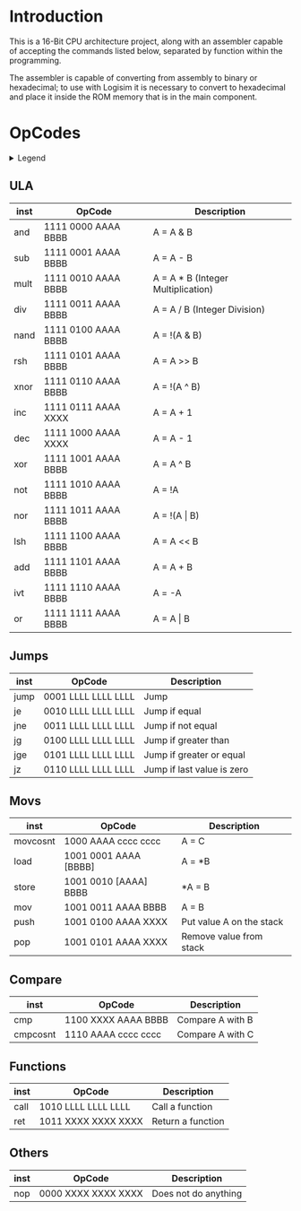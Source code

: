# Introduction
This is a 16-Bit CPU architecture project, along with an assembler capable of accepting the commands listed below, separated by function within the programming.

The assembler is capable of converting from assembly to binary or hexadecimal; to use with Logisim it is necessary to convert to hexadecimal and place it inside the ROM memory that is in the main component.

# OpCodes
<details>
<summary>Legend</summary>

* AAAA = Address of an A register
* BBBB = Address of an B register
* XXXX = Will be ignored
* CCCC CCCC = 8 bit C constant
* LLLL LLLL LLLL = Label used for jumps in 12-bit code

</details>

## ULA
| inst  |        OpCode         |           Description              |
| ----- | --------------------- | ---------------------------------- |
| and   | 1111 0000 AAAA BBBB   | A = A & B                          |
| sub   | 1111 0001 AAAA BBBB   | A = A - B                          |
| mult  | 1111 0010 AAAA BBBB   | A = A * B (Integer Multiplication) |
| div   | 1111 0011 AAAA BBBB   | A = A / B (Integer Division)       |
| nand  | 1111 0100 AAAA BBBB   | A = !(A & B)                       |
| rsh   | 1111 0101 AAAA BBBB   | A = A >> B                         |
| xnor  | 1111 0110 AAAA BBBB   | A = !(A ^ B)                       |
| inc   | 1111 0111 AAAA XXXX   | A = A + 1                          |
| dec   | 1111 1000 AAAA XXXX   | A = A - 1                          |
| xor   | 1111 1001 AAAA BBBB   | A = A ^ B                          |
| not   | 1111 1010 AAAA BBBB   | A = !A                             |
| nor   | 1111 1011 AAAA BBBB   | A = !(A \| B)                      |
| lsh   | 1111 1100 AAAA BBBB   | A = A << B                         |
| add   | 1111 1101 AAAA BBBB   | A = A + B                          |
| ivt   | 1111 1110 AAAA BBBB   | A = -A                             |
| or    | 1111 1111 AAAA BBBB   | A = A \| B                         |

## Jumps
| inst  |        OpCode         |           Description              |
| ----- | --------------------- | ---------------------------------- |
| jump  | 0001 LLLL LLLL LLLL   | Jump                               |
| je    | 0010 LLLL LLLL LLLL   | Jump if equal                      |
| jne   | 0011 LLLL LLLL LLLL   | Jump if not equal                  |
| jg    | 0100 LLLL LLLL LLLL   | Jump if greater than               |
| jge   | 0101 LLLL LLLL LLLL   | Jump if greater or equal           |
| jz    | 0110 LLLL LLLL LLLL   | Jump if last value is zero         |

## Movs
| inst  |        OpCode         |           Description              |
| ----- | --------------------- | ---------------------------------- |
| movcosnt   | 1000 AAAA cccc cccc | A = C                           |
| load  | 1001 0001 AAAA [BBBB] | A = *B                             |
| store | 1001 0010 [AAAA] BBBB | *A = B                             |
| mov   | 1001 0011 AAAA BBBB   | A = B                              |
| push  | 1001 0100 AAAA XXXX   | Put value A on the stack           |
| pop   | 1001 0101 AAAA XXXX   | Remove value from stack            |

## Compare
| inst  |        OpCode         |           Description              |
| ----- | --------------------- | ---------------------------------- |
| cmp   | 1100 XXXX AAAA BBBB   | Compare A with B                   |
| cmpcosnt  | 1110 AAAA cccc cccc | Compare A with C                 |

## Functions
| inst  |        OpCode         |           Description              |
| ----- | --------------------- | ---------------------------------- |
| call  | 1010 LLLL LLLL LLLL   | Call a function                    |
| ret   | 1011 XXXX XXXX XXXX   | Return a function                  |

## Others
| inst  |        OpCode         |           Description              |
| ----- | --------------------- | ---------------------------------- |
| nop   | 0000 XXXX XXXX XXXX   | Does not do anything               |

